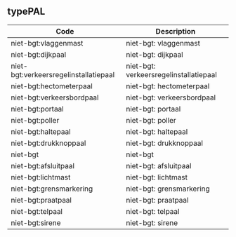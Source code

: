 ## typePAL				
				
|	Code	|	Description	|
|	---	|	---	|
|	niet-bgt:vlaggenmast	|	niet-bgt: vlaggenmast	|
|	niet-bgt:dijkpaal	|	niet-bgt: dijkpaal	|
|	niet-bgt:verkeersregelinstallatiepaal	|	niet-bgt: verkeersregelinstallatiepaal	|
|	niet-bgt:hectometerpaal	|	niet-bgt: hectometerpaal	|
|	niet-bgt:verkeersbordpaal	|	niet-bgt: verkeersbordpaal	|
|	niet-bgt:portaal	|	niet-bgt: portaal	|
|	niet-bgt:poller	|	niet-bgt: poller	|
|	niet-bgt:haltepaal	|	niet-bgt: haltepaal	|
|	niet-bgt:drukknoppaal	|	niet-bgt: drukknoppaal	|
|	niet-bgt	|	niet-bgt	|
|	niet-bgt:afsluitpaal	|	niet-bgt: afsluitpaal	|
|	niet-bgt:lichtmast	|	niet-bgt: lichtmast	|
|	niet-bgt:grensmarkering	|	niet-bgt: grensmarkering	|
|	niet-bgt:praatpaal	|	niet-bgt: praatpaal	|
|	niet-bgt:telpaal	|	niet-bgt: telpaal	|
|	niet-bgt:sirene	|	niet-bgt: sirene	|

